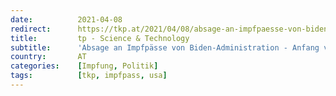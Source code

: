 ```yaml
---
date:          2021-04-08
redirect:      https://tkp.at/2021/04/08/absage-an-impfpaesse-von-biden-administration-anfang-vom-ende/
title:         tp - Science & Technology
subtitle:      'Absage an Impfpässe von Biden-Administration - Anfang vom Ende?'
country:       AT
categories:    [Impfung, Politik]
tags:          [tkp, impfpass, usa]
---
```

